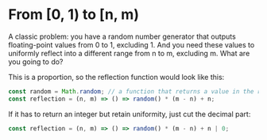 # From [0, 1) to [n, m)

A classic problem: you have a random number generator that outputs floating-point values from 0 to 1, excluding 1. And you need these values to uniformly reflect into a different range from n to m, excluding m. What are you going to do?

This is a proportion, so the reflection function would look like this:

```javascript
const random = Math.random; // a function that returns a value in the range [0, 1)
const reflection = (n, m) => () => random() * (m - n) + n;
```

If it has to return an integer but retain uniformity, just cut the decimal part:

```javascript
const reflection = (n, m) => () => random() * (m - n) + n | 0;
```
